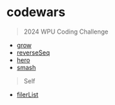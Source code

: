 # codewars

> 2024 WPU Coding Challenge
- [grow](https://github.com/fhasnur/codewars/blob/main/2024-wpu-coding-challenge/1-grow.js)
- [reverseSeq](https://github.com/fhasnur/codewars/blob/main/2024-wpu-coding-challenge/2-reverseSeq.js)
-  [hero](https://github.com/fhasnur/codewars/blob/main/2024-wpu-coding-challenge/3-hero.js)
-  [smash](https://github.com/fhasnur/codewars/blob/main/2024-wpu-coding-challenge/4-smash.js)
> Self
- [filerList](https://github.com/fhasnur/codewars/blob/main/filterList.js)
